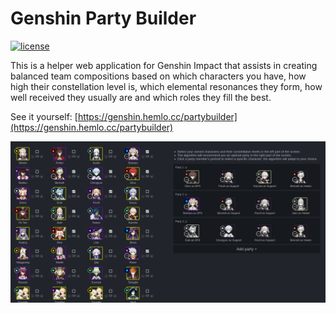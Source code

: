 # Genshin Party Builder
[![license](https://img.shields.io/github/license/octoman90/Genshin-Party-Builder)](https://github.com/octoman90/Genshin-Party-Builder/blob/master/LICENSE)

This is a helper web application for Genshin Impact that assists in creating balanced team compositions based on which characters you have, how high their constellation level is, which elemental resonances they form, how well received they usually are and which roles they fill the best.

See it yourself: [https://genshin.hemlo.cc/partybuilder](https://genshin.hemlo.cc/partybuilder)

![](./.github/screencap.png)

